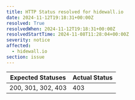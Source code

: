 ```yaml
---
title: HTTP Status resolved for hidewall.io
date: 2024-11-12T19:18:31+00:00Z
resolved: True
resolvedWhen: 2024-11-12T19:18:31+00:00Z
resolvedStartTime: 2024-11-08T11:28:04+00:00Z
severity: notice
affected:
  - hidewall.io
section: issue
---
```


| Expected Statuses | Actual Status  |
|-------------------|----------------|
| 200, 301, 302, 403 | 403 |
